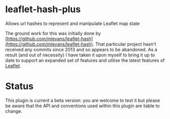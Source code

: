 # leaflet-hash-plus
Allows url hashes to represent and manipulate Leaflet map state

The ground work for this was initially done by [https://github.com/mlevans/leaflet-hash](https://github.com/mlevans/leaflet-hash). That particular project hasn't received any commits since 2013 and so appears to be abandoned. As a result (and out of necessity) I have taken it upon myself to bring it up to date to support an expanded set of features and utilise the latest features of [Leaflet](https://leafletjs.com/).

# Status

This plugin is current a beta version: you are welcome to test it but please be aware that the API and conventions used within this plugin are liable to change.
